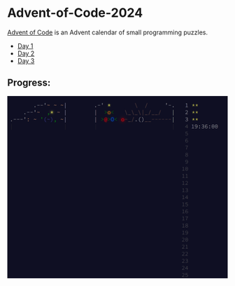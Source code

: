 # Advent-of-Code-2024

[Advent of Code](https://adventofcode.com/) is an Advent calendar of small programming puzzles.

- [Day 1](Day%201)
- [Day 2](Day%202)
- [Day 3](Day%203)

## Progress:
![Progress Image](Images/progress_day3.png)